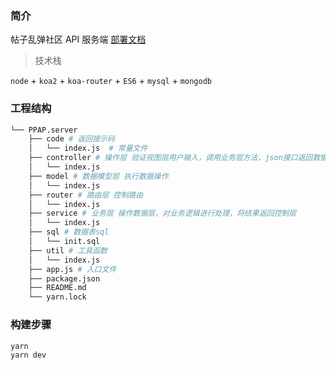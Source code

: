 ### 简介
帖子乱弹社区 API 服务端 
[部署文档](/deploy.md)

> 技术栈

`node` + `koa2` + `koa-router` + `ES6` + `mysql` + `mongodb`

### 工程结构
```bash
└── PPAP.server
    ├── code # 返回提示码
    │   └── index.js  # 常量文件
    ├── controller # 操作层 验证视图层用户输入，调用业务层方法，json接口返回数据
    │   └── index.js
    ├── model # 数据模型层 执行数据操作
    │   └── index.js
    ├── router # 路由层 控制路由
    │   └── index.js
    ├── service # 业务层 操作数据层，对业务逻辑进行处理，将结果返回控制层
    │   └── index.js
    ├── sql # 数据表sql
    │   └── init.sql
    ├── util # 工具函数
    │   └── index.js
    ├── app.js # 入口文件
    ├── package.json 
    ├── README.md
    └── yarn.lock
```

### 构建步骤
```bash
yarn
yarn dev
```